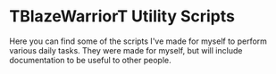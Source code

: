 # TBlazeWarriorT Utility Scripts
Here you can find some of the scripts I've made for myself to perform various daily tasks.
They were made for myself, but will include documentation to be useful to other people.

